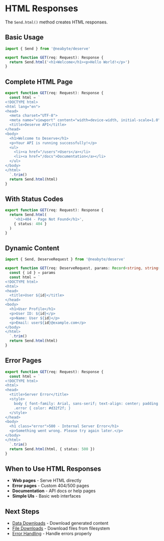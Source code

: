# HTML Responses

The `Send.html()` method creates HTML responses.

## Basic Usage

```typescript
import { Send } from '@neabyte/deserve'

export function GET(req: Request): Response {
  return Send.html('<h1>Welcome</h1><p>Hello World!</p>')
}
```

## Complete HTML Page

```typescript
export function GET(req: Request): Response {
  const html = `
<!DOCTYPE html>
<html lang="en">
<head>
  <meta charset="UTF-8">
  <meta name="viewport" content="width=device-width, initial-scale=1.0">
  <title>Deserve API</title>
</head>
<body>
  <h1>Welcome to Deserve</h1>
  <p>Your API is running successfully!</p>
  <ul>
    <li><a href="/users">Users</a></li>
    <li><a href="/docs">Documentation</a></li>
  </ul>
</body>
</html>
  `.trim()
  return Send.html(html)
}
```

## With Status Codes

```typescript
export function GET(req: Request): Response {
  return Send.html(
    '<h1>404 - Page Not Found</h1>',
    { status: 404 }
  )
}
```

## Dynamic Content

```typescript
import { Send, DeserveRequest } from '@neabyte/deserve'

export function GET(req: DeserveRequest, params: Record<string, string>) {
  const { id } = params
  const html = `
<!DOCTYPE html>
<html>
<head>
  <title>User ${id}</title>
</head>
<body>
  <h1>User Profile</h1>
  <p>User ID: ${id}</p>
  <p>Name: User ${id}</p>
  <p>Email: user${id}@example.com</p>
</body>
</html>
  `.trim()
  return Send.html(html)
}
```

## Error Pages

```typescript
export function GET(req: Request): Response {
  const html = `
<!DOCTYPE html>
<html>
<head>
  <title>Server Error</title>
  <style>
    body { font-family: Arial, sans-serif; text-align: center; padding: 50px; }
    .error { color: #d32f2f; }
  </style>
</head>
<body>
  <h1 class="error">500 - Internal Server Error</h1>
  <p>Something went wrong. Please try again later.</p>
</body>
</html>
  `.trim()
  return Send.html(html, { status: 500 })
}
```

## When to Use HTML Responses

- **Web pages** - Serve HTML directly
- **Error pages** - Custom 404/500 pages
- **Documentation** - API docs or help pages
- **Simple UIs** - Basic web interfaces

## Next Steps

- [Data Downloads](/response/data) - Download generated content
- [File Downloads](/response/file) - Download files from filesystem
- [Error Handling](/error-handling/object-details) - Handle errors properly
